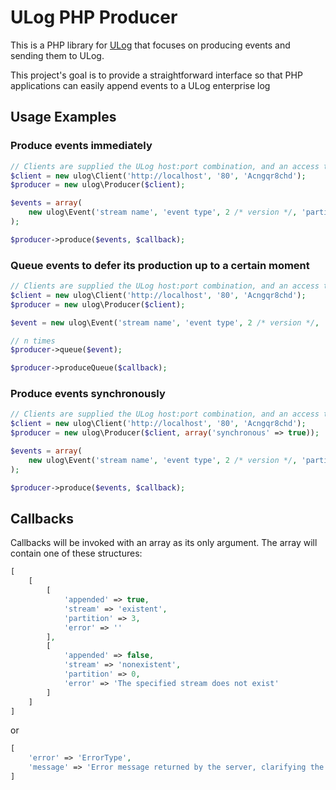 # ULog PHP Producer

This is a PHP library for [ULog](https://github.com/socialpoint/ulog) that focuses on producing events and sending them to ULog.

This project's goal is to provide a straightforward interface so that PHP applications can easily append events to a ULog enterprise log


## Usage Examples

### Produce events immediately

```php
// Clients are supplied the ULog host:port combination, and an access token
$client = new ulog\Client('http://localhost', '80', 'Acngqr8chd');
$producer = new ulog\Producer($client);

$events = array(
    new ulog\Event('stream name', 'event type', 2 /* version */, 'partition key', 214235355 /* timestamp */, $content)
);

$producer->produce($events, $callback);
```


### Queue events to defer its production up to a certain moment

```php
// Clients are supplied the ULog host:port combination, and an access token
$client = new ulog\Client('http://localhost', '80', 'Acngqr8chd');
$producer = new ulog\Producer($client);

$event = new ulog\Event('stream name', 'event type', 2 /* version */, 'partition key', 214235355 /* timestamp */, $content);

// n times
$producer->queue($event);

$producer->produceQueue($callback);
```


### Produce events synchronously

```php
// Clients are supplied the ULog host:port combination, and an access token
$client = new ulog\Client('http://localhost', '80', 'Acngqr8chd');
$producer = new ulog\Producer($client, array('synchronous' => true));

$events = array(
    new ulog\Event('stream name', 'event type', 2 /* version */, 'partition key', 214235355 /* timestamp */, $content)
);

$producer->produce($events, $callback);
```


## Callbacks

Callbacks will be invoked with an array as its only argument. The array will contain one of these structures:

```php
[
    [
        [
            'appended' => true,
            'stream' => 'existent',
            'partition' => 3,
            'error' => ''
        ],
        [
            'appended' => false,
            'stream' => 'nonexistent',
            'partition' => 0,
            'error' => 'The specified stream does not exist'
        ]
    ]
]
```

or

```php
[
    'error' => 'ErrorType',
    'message' => 'Error message returned by the server, clarifying the error'
]
```
